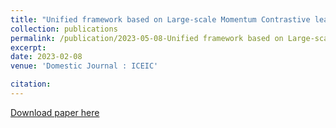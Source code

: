 ```yaml
---
title: "Unified framework based on Large-scale Momentum Contrastive learning for Text-Video Retrieval"
collection: publications
permalink: /publication/2023-05-08-Unified framework based on Large-scale Momentum Contrastive learning for Text-Video Retrieval
excerpt: 
date: 2023-02-08
venue: 'Domestic Journal : ICEIC'

citation: 
---
```

<!--This paper is about the number 3. The number 4 is left for future work.-->
[Download paper here](https://ieeexplore.ieee.org/document/10049967)
<!--paperurl: 'https://ieeexplore.ieee.org/document/10049967'-->
<!--Recommended citation: Your Name, You. (2015). "Paper Title Number 3." <i>Journal 1</i>. 1(3).-->